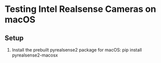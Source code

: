 # Testing Intel Realsense Cameras on macOS

## Setup

1. Install the prebuilt pyrealsense2 package for macOS: pip install pyrealsense2-macosx
